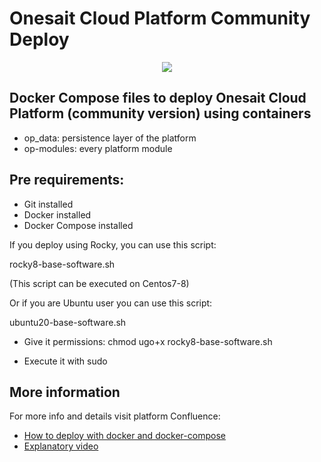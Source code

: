 # Onesait Cloud Platform Community Deploy

<p align="center">
  <a src='https://www.onesaitplatform.com/'>
    <img src='resources/images/onesait-platform-logo-small.png'/>
  </a>
</p>

## Docker Compose files to deploy Onesait Cloud Platform (community version) using containers

- op_data: persistence layer of the platform
- op-modules: every platform module

## Pre requirements:

- Git installed
- Docker installed
- Docker Compose installed

If you deploy using Rocky, you can use this script:

rocky8-base-software.sh

(This script can be executed on Centos7-8)

Or if you are Ubuntu user you can use this script:

ubuntu20-base-software.sh

- Give it permissions: chmod ugo+x rocky8-base-software.sh

- Execute it with sudo

## More information
For more info and details visit platform Confluence:
- [How to deploy with docker and docker-compose](https://onesaitplatform.atlassian.net/wiki/spaces/OP/pages/43712636/%28Deployment%29+How+to+deploy+onesait+Cloud+Platform+locally+with+Docker+and+docker-compose?atlOrigin=eyJpIjoiMDAxMmMyNWI5YmZlNDkxYmJjZGMyMDRhYWE2YTdiZTEiLCJwIjoiYyJ9)
- [Explanatory video](https://www.youtube.com/watch?time_continue=5&v=ZcLdEhI5Lfg)
